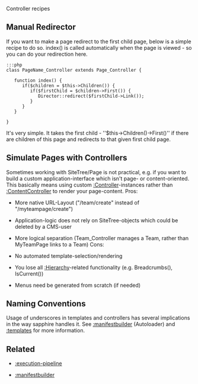 Controller recipes

## Manual Redirector

If you want to make a page redirect to the first child page, below is a simple recipe to do so. index() is called
automatically when the page is viewed - so you can do your redirection here.

	:::php
	class PageName_Controller extends Page_Controller {
	
	   function index() {
	      if($children = $this->Children()) {
	         if($firstChild = $children->First()) {
	            Director::redirect($firstChild->Link());	
	         }
	      }
	   }
	
	}


It's very simple. It takes the first child - ''$this->Children()->First()'' if there are children of this page and
redirects to that given first child page.


## Simulate Pages with Controllers

Sometimes working with SiteTree/Page is not practical, e.g. if you want to build a custom application-interface which
isn't page- or content-oriented. This basically means using custom [:Controller](/Controller)-instances rather than
[:ContentController](/ContentController) to render your page-content.
Pros:

*  More native URL-Layout ("/team/create" instead of "/myteampage/create")

*  Application-logic does not rely on SiteTree-objects which could be deleted by a CMS-user

*  More logical separation (Team_Controller manages a Team, rather than MyTeamPage links to a Team)
Cons:

*  No automated template-selection/rendering

*  You lose all [:Hierarchy](/Hierarchy)-related functionality (e.g. Breadcrumbs(), IsCurrent())

*  Menus need be generated from scratch (if needed)

## Naming Conventions

Usage of underscores in templates and controllers has several implications in the way sapphire handles it. See
[:manifestbuilder](/manifestbuilder) (Autoloader) and [:templates](/templates) for more information.

## Related

*  [:execution-pipeline](/execution-pipeline)

*  [:manifestbuilder](/manifestbuilder)
